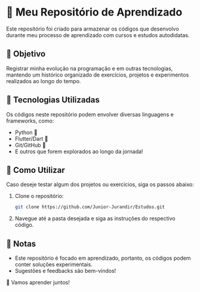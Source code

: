 # 🚀 Meu Repositório de Aprendizado

Este repositório foi criado para armazenar os códigos que desenvolvo durante meu processo de aprendizado com cursos e estudos autodidatas.

## 📌 Objetivo
Registrar minha evolução na programação e em outras tecnologias, mantendo um histórico organizado de exercícios, projetos e experimentos realizados ao longo do tempo.

## 🔧 Tecnologias Utilizadas
Os códigos neste repositório podem envolver diversas linguagens e frameworks, como:
- Python 🐍
- Flutter/Dart 📱
- Git/GitHub 🌱
- E outros que forem explorados ao longo da jornada!

## 📖 Como Utilizar
Caso deseje testar algum dos projetos ou exercícios, siga os passos abaixo:
1. Clone o repositório:
   ```bash
   git clone https://github.com/Junior-Jurandir/Estudos.git
   ```
2. Navegue até a pasta desejada e siga as instruções do respectivo código.

## 📝 Notas
- Este repositório é focado em aprendizado, portanto, os códigos podem conter soluções experimentais.
- Sugestões e feedbacks são bem-vindos!


🚀 Vamos aprender juntos!

